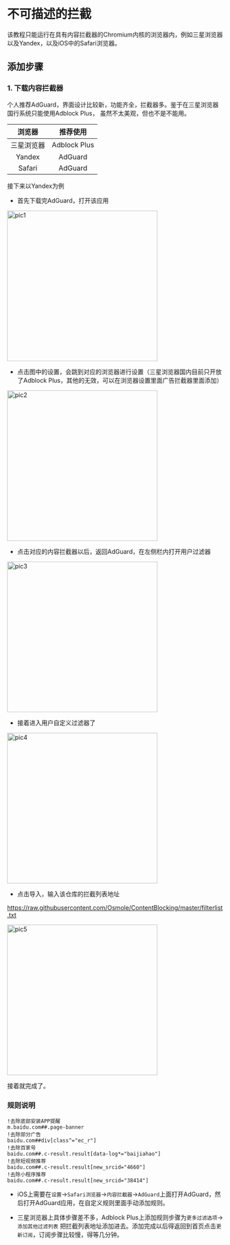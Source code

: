 # 不可描述的拦截

该教程只能运行在具有内容拦截器的Chromium内核的浏览器内，例如三星浏览器以及Yandex，以及iOS中的Safari浏览器。

## 添加步骤

### 1. 下载内容拦截器

个人推荐AdGuard，界面设计比较新，功能齐全，拦截器多。鉴于在三星浏览器国行系统只能使用Adblock Plus， 虽然不太美观，但也不是不能用。

|   浏览器   |   推荐使用   |
| :--------: | :----------: |
| 三星浏览器 | Adblock Plus |
|   Yandex   |   AdGuard    |
|   Safari   |   AdGuard    |

接下来以Yandex为例

- 首先下载完AdGuard，打开该应用

<img src="https://github.com/Osmole/ContentBlocking/blob/master/Picture/pic1.jpg?raw=true" width="350" alt="pic1" align="center">

- 点击图中的设置，会跳到对应的浏览器进行设置（三星浏览器国内目前只开放了Adblock Plus，其他的无效，可以在浏览器设置里面广告拦截器里面添加）

<img src="https://github.com/Osmole/ContentBlocking/blob/master/Picture/pic2.jpg?raw=true" width="350" alt="pic2" align="center">

- 点击对应的内容拦截器以后，返回AdGuard，在左侧栏内打开用户过滤器

<img src="https://github.com/Osmole/ContentBlocking/blob/master/Picture/pic3.jpg?raw=true" width="350" alt="pic3" align="center">

- 接着进入用户自定义过滤器了

<img src="https://github.com/Osmole/ContentBlocking/blob/master/Picture/pic4.jpg?raw=true" width="350" alt="pic4" align="center">

- 点击导入，输入该仓库的拦截列表地址

https://raw.githubusercontent.com/Osmole/ContentBlocking/master/filterlist.txt

<img src="https://github.com/Osmole/ContentBlocking/blob/master/Picture/pic5.jpg?raw=true" width="350" alt="pic5" align="center">

接着就完成了。

### 规则说明

```
!去除底部安装APP提醒
m.baidu.com##.page-banner
!去除部分广告
baidu.com##div[class^="ec_r"]
!去除百家号
baidu.com##.c-result.result[data-log*="baijiahao"]
!去除短视频推荐
baidu.com##.c-result.result[new_srcid="4660"]
!去除小程序推荐
baidu.com##.c-result.result[new_srcid="38414"]
```



- iOS上需要在`设置`->`Safari浏览器`->`内容拦截器`->`AdGuard`上面打开AdGuard，然后打开AdGuard应用，在自定义规则里面手动添加规则。

- 三星浏览器上具体步骤差不多，Adblock Plus上添加规则步骤为`更多过滤选项`->`添加其他过滤列表` 把拦截列表地址添加进去。添加完成以后得返回到首页点击`更新订阅`，订阅步骤比较慢，得等几分钟。






